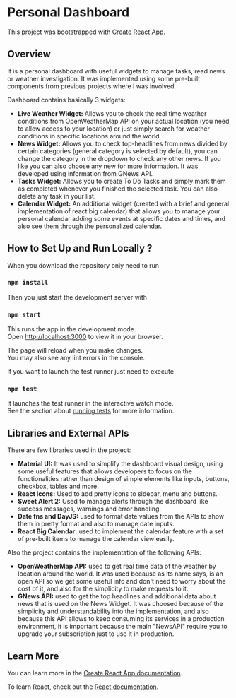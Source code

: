 # Personal Dashboard

This project was bootstrapped with [Create React App](https://github.com/facebook/create-react-app).

## Overview

It is a personal dashboard with useful widgets to manage tasks, read news or weather investigation. It was implemented using some pre-built components from previous projects where I was involved.

Dashboard contains basically 3 widgets: 

- **Live Weather Widget:** Allows you to check the real time weather conditions from OpenWeatherMap API on your actual location (you need to allow access to your location) or just simply search for weather conditions in specific locations around the world.
- **News Widget:** Allows you to check top-headlines from news divided by certain categories (general category is selected by default), you can change the category in the dropdown to check any other news. If you like you can also choose any new for more information. It was developed using information from GNews API.
- **Tasks Widget:** Allows you to create To Do Tasks and simply mark them as completed whenever you finished the selected task. You can also delete any task in your list.
- **Calendar Widget:** An additional widget (created with a brief and general implementation of react big calendar) that allows you to manage your personal calendar adding some events at specific dates and times, and also see them through the personalized calendar.

## How to Set Up and Run Locally ?

When you download the repository only need to run

### `npm install`

Then you just start the development server with

### `npm start`

This runs the app in the development mode.\
Open [http://localhost:3000](http://localhost:3000) to view it in your browser.

The page will reload when you make changes.\
You may also see any lint errors in the console.

If you want to launch the test runner just need to execute

### `npm test`

It launches the test runner in the interactive watch mode.\
See the section about [running tests](https://facebook.github.io/create-react-app/docs/running-tests) for more information.

## Libraries and External APIs

There are few libraries used in the project:

- **Material UI:** It was used to simplify the dashboard visual design, using some useful features that allows developers to focus on the functionalities rather than design of simple elements like inputs, buttons, checkbox, tables and more.
- **React Icons:** Used to add pretty icons to sidebar, menu and buttons.
- **Sweet Alert 2:** Used to manage alerts through the dashboard like success messages, warnings and error handling.
- **Date fns and DayJS:** used to format date values from the APIs to show them in pretty format and also to manage date inputs.
- **React Big Calendar:** used to implement the calendar feature with a set of pre-built items to manage the calendar view easily.

Also the project contains the implementation of the following APIs:

- **OpenWeatherMap API:** used to get real time data of the weather by location around the world. It was used because as its name says, is an open API so we get some useful info and don't need to worry about the cost of it, and also for the simplicity to make requests to it.
- **GNews API:** used to get the top headlines and additional data about news that is used on the News Widget. It was choosed because of the simplicity and understandability into the implementation, and also because this API allows to keep consuming its services in a production environment, it is important because the main "NewsAPI" require you to upgrade your subscription just to use it in production.

## Learn More

You can learn more in the [Create React App documentation](https://facebook.github.io/create-react-app/docs/getting-started).

To learn React, check out the [React documentation](https://reactjs.org/).